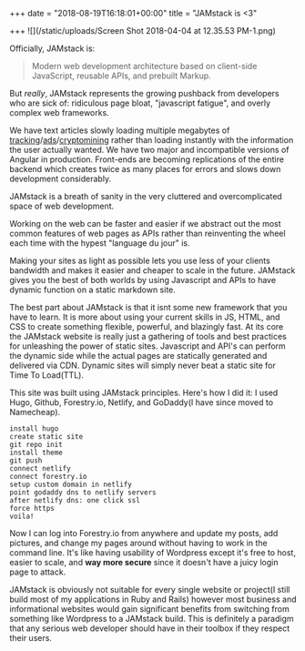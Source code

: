 +++
date = "2018-08-19T16:18:01+00:00"
title = "JAMstack is <3"

+++
![](/static/uploads/Screen Shot 2018-04-04 at 12.35.53 PM-1.png)

Officially, JAMstack is:

> Modern web development architecture based on client-side JavaScript, reusable APIs, and prebuilt Markup.

But _really_, JAMstack represents the growing pushback from developers who are sick of: ridiculous page bloat, "javascript fatigue", and overly complex web frameworks.

We have text articles slowly loading multiple megabytes of [tracking](https://fieldguide.gizmodo.com/all-the-ways-facebook-tracks-you-that-you-might-not-kno-1795604150)/[ads](https://digiday.com/media/is-this-the-worst-page-on-the-internet/)/[cryptomining](https://arstechnica.com/information-technology/2017/11/sneakier-more-persistent-drive-by-cryptomining-comes-to-a-browser-near-you/) rather than loading instantly with the information the user actually wanted. We have two major and incompatible versions of Angular in production. Front-ends are becoming replications of the entire backend which creates twice as many places for errors and slows down development considerably.

JAMstack is a breath of sanity in the very cluttered and overcomplicated space of web development.

Working on the web can be faster and easier if we abstract out the most common features of web pages as APIs rather than reinventing the wheel each time with the hypest "language du jour" is.

Making your sites as light as possible lets you use less of your clients bandwidth and makes it easier and cheaper to scale in the future. JAMstack gives you the best of both worlds by using Javascript and APIs to have dynamic function on a static markdown site.

The best part about JAMstack is that it isnt some new framework that you have to learn. It is more about using your current skills in JS, HTML, and CSS to create something flexible, powerful, and blazingly fast. At its core the JAMstack website is really just a gathering of tools and best practices for unleashing the power of static sites. Javascript and API's can perform the dynamic side while the actual pages are statically generated and delivered via CDN. Dynamic sites will simply never beat a static site for Time To Load(TTL).

This site was built using JAMstack principles. Here's how I did it: I used Hugo, Github, Forestry.io, Netlify, and GoDaddy(I have since moved to Namecheap).

    install hugo
    create static site
    git repo init
    install theme
    git push
    connect netlify
    connect forestry.io
    setup custom domain in netlify
    point godaddy dns to netlify servers
    after netlify dns: one click ssl
    force https
    voila!
    

Now I can log into Forestry.io from anywhere and update my posts, add pictures, and change my pages around without having to work in the command line. It's like having usability of Wordpress except it's free to host, easier to scale, and **way more secure** since it doesn't have a juicy login page to attack.

JAMstack is obviously not suitable for every single website or project(I still build most of my applications in Ruby and Rails) however most business and informational websites would gain significant benefits from switching from something like Wordpress to a JAMstack build. This is definitely a paradigm that any serious web developer should have in their toolbox if they respect their users.